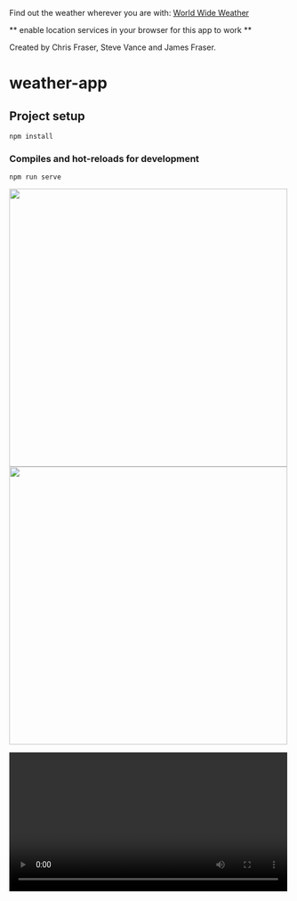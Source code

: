 Find out the weather wherever you are with: <a href="https://world-wide-weather-cjs.herokuapp.com/">World Wide Weather</a> 
 
** enable location services in your browser for this app to work **

Created by Chris Fraser, Steve Vance and James Fraser.

# weather-app

## Project setup
```
npm install
```

### Compiles and hot-reloads for development
```
npm run serve
```

<img src="https://user-images.githubusercontent.com/56137428/117291707-3fca0200-ae67-11eb-8d9d-431f32f05e02.png" width="500"/>

<img src="https://user-images.githubusercontent.com/56137428/117292127-b961f000-ae67-11eb-82a3-e4d45092a971.png" width="500"/>
 
<video width="500" controls src="https://user-images.githubusercontent.com/56137428/117294745-e9f75900-ae6a-11eb-945d-6a0e56281279.mov" type="video/mov"></video>


